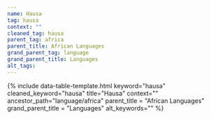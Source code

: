 ```yaml
---
name: Hausa
tag: hausa
context: ""
cleaned_tag: hausa
parent_tag: africa
parent_title: African Languages
grand_parent_tag: language
grand_parent_title: Languages
alt_tags: 
---
```


{% include data-table-template.html 
  keyword="hausa" 
  cleaned_keyword="hausa" 
  title="Hausa"
  context=""
  ancestor_path="language/africa" 
  parent_title = "African Languages"
  grand_parent_title = "Languages"
  alt_keywords=""
%}


